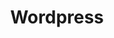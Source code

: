 ---
draft: false
title: Wordpress
content:
  id: wordpress
  name: Wordpress
  website: https://wordpress.org/
  short_description: WordPress is open-source software you can use to create a beautiful website, blog or app.
---